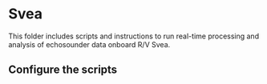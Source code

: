 # Svea
This folder includes scripts and instructions to run real-time processing and analysis of echosounder data onboard R/V Svea. 

## Configure the scripts
